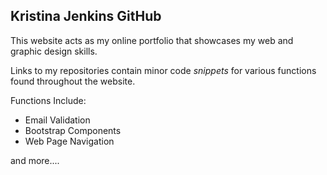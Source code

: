 ## Kristina Jenkins GitHub

This website acts as my online portfolio that showcases my web and graphic design skills.

Links to my repositories contain minor code _snippets_ for various functions found throughout the website.

Functions Include:

- Email Validation
- Bootstrap Components
- Web Page Navigation

and more....
